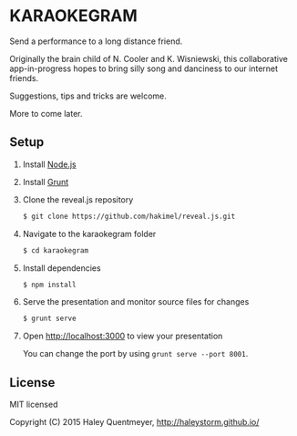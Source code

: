 # KARAOKEGRAM
Send a performance to a long distance friend.

Originally the brain child of N. Cooler and K. Wisniewski, 
this collaborative app-in-progress hopes to bring silly song and danciness to our internet friends.

Suggestions, tips and tricks are welcome.

More to come later.

## Setup
1. Install [Node.js](http://nodejs.org/)

2. Install [Grunt](http://gruntjs.com/getting-started#installing-the-cli)

4. Clone the reveal.js repository
   ```sh
   $ git clone https://github.com/hakimel/reveal.js.git
   ```

5. Navigate to the karaokegram folder
   ```sh
   $ cd karaokegram
   ```

6. Install dependencies
   ```sh
   $ npm install
   ```

7. Serve the presentation and monitor source files for changes
   ```sh
   $ grunt serve
   ```

8. Open <http://localhost:3000> to view your presentation

   You can change the port by using `grunt serve --port 8001`.



## License

MIT licensed

Copyright (C) 2015 Haley Quentmeyer, http://haleystorm.github.io/